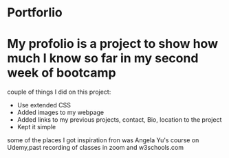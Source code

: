 # Portforlio
# My profolio is a project to show how much I know so far in my second week of bootcamp
couple of things I did on this project:
<ul>
<li> Use extended CSS</li>
<li> Added images to my webpage</li>
<li> Added links to my previous projects, contact, Bio, location to the project</li>
<li> Kept it simple</li>
</ul> 

<p>some of the places I got inspiration fron was Angela Yu's course on Udemy,past recording of classes in zoom and w3schools.com </p>


